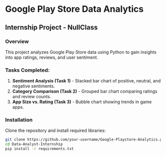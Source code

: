 # Google Play Store Data Analytics
## Internship Project - NullClass

### Overview
This project analyzes Google Play Store data using Python to gain insights into app ratings, reviews, and user sentiment.

### Tasks Completed:
1. **Sentiment Analysis (Task 1)** - Stacked bar chart of positive, neutral, and negative sentiments.
2. **Category Comparison (Task 2)** - Grouped bar chart comparing ratings and review counts.
3. **App Size vs. Rating (Task 3)** - Bubble chart showing trends in game apps.

### Installation
Clone the repository and install required libraries:
```sh
git clone https://github.com/your-username/Google-Playstore-Analytics.git
cd Data-Analyst-Internship
pip install -r requirements.txt
